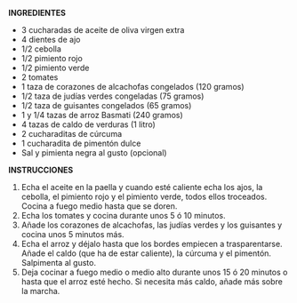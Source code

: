 **INGREDIENTES**
* 3 cucharadas de aceite de oliva virgen extra
* 4 dientes de ajo
* 1/2 cebolla
* 1/2 pimiento rojo
* 1/2 pimiento verde
* 2 tomates
* 1 taza de corazones de alcachofas congelados (120 gramos)
* 1/2 taza de judías verdes congeladas (75 gramos)
* 1/2 taza de guisantes congelados (65 gramos)
* 1 y 1/4 tazas de arroz Basmati (240 gramos)
* 4 tazas de caldo de verduras (1 litro)
* 2 cucharaditas de cúrcuma
* 1 cucharadita de pimentón dulce
* Sal y pimienta negra al gusto (opcional)

**INSTRUCCIONES**
1. Echa el aceite en la paella y cuando esté caliente echa los ajos, la cebolla, el pimiento rojo y el pimiento verde, todos ellos troceados. Cocina a fuego medio hasta que se doren.
2. Echa los tomates y cocina durante unos 5 ó 10 minutos.
3. Añade los corazones de alcachofas, las judías verdes y los guisantes y cocina unos 5 minutos más.
4. Echa el arroz y déjalo hasta que los bordes empiecen a trasparentarse. Añade el caldo (que ha de estar caliente), la cúrcuma y el pimentón. Salpimenta al gusto.
5. Deja cocinar a fuego medio o medio alto durante unos 15 ó 20 minutos o hasta que el arroz esté hecho. Si necesita más caldo, añade más sobre la marcha.
